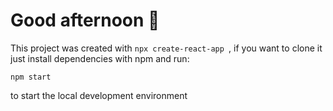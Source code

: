 # Good afternoon 🌙

This project was created with `npx create-react-app `, if you want to clone it just install dependencies with npm and run:

```
npm start
```

to start the local development environment

